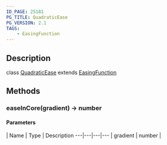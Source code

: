 ```yaml
---
ID_PAGE: 25181
PG_TITLE: QuadraticEase
PG_VERSION: 2.1
TAGS:
    - EasingFunction
---
```

## Description

class [QuadraticEase](/classes/2.4/QuadraticEase) extends [EasingFunction](/classes/2.4/EasingFunction)



## Methods

### easeInCore(gradient) &rarr; number



#### Parameters
 | Name | Type | Description
---|---|---|---
 | gradient | number |    

